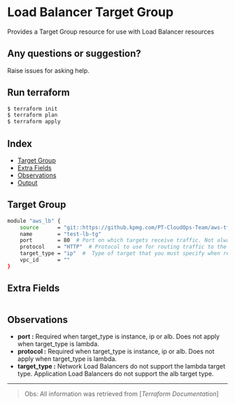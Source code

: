 # Load Balancer Target Group

Provides a Target Group resource for use with Load Balancer resources

## Any questions or suggestion?

Raise issues for asking help.

## Run terraform

```bash
$ terraform init
$ terraform plan
$ terraform apply
```

## Index

- [Target Group](#tg)
- [Extra Fields](#extra_fields)
- [Observations](#observations)
- [Output](#output)

## Target Group<a name="tg"></a>
```bash
module "aws_lb" {
    source      = "git::https://github.kpmg.com/PT-CloudOps-Team/aws-tf-catalog/terraform-aws-lb-target-group"
    name        = "test-lb-tg"
    port        = 80  # Port on which targets receive traffic. Not always required see observations for more information           
    protocol    = "HTTP"  # Protocol to use for routing traffic to the targets. Not always required see observations for more information. Ex: HTTP, UDP, TCP
    target_type = "ip"  #  Type of target that you must specify when registering targets with this target group. Not always required see observations for more information. Ex: ip, lambda
    vpc_id      = ""   
}
```

## Extra Fields<a name="extra_fields"></a>
```bash
```

## Observations <a name="observations"></a>

- **port :** Required when target_type is instance, ip or alb. Does not apply when target_type is lambda.
- **protocol :** Required when target_type is instance, ip or alb. Does not apply when target_type is lambda.
- **target_type :** Network Load Balancers do not support the lambda target type. Application Load Balancers do not support the alb target type.
---
>Obs: All information was retrieved from [*Terraform Documentation*]

[link_1]:https://registry.terraform.io/providers/hashicorp/aws/latest/docs/resources/lb_target_group